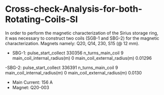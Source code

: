 # Cross-check-Analysis-for-both-Rotating-Coils-SI
 In order to perform the magnetic characterization of the Sirius storage ring, it was necessary to construct two coils (SGB-1 and SBG-2) for the magnetic characterization. Magnets namely: Q20, Q14, 230, S15 (@ 12 mm).

- SBG-1:
 pulse_start_collect                330356 
 n_turns_main_coil                  9 
 main_coil_internal_radius(m)       0 
 main_coil_external_radius(m)       0.01296 

-SBG-2:
 pulse_start_collect                336391 
 n_turns_main_coil                  9 
 main_coil_internal_radius(m)       0 
 main_coil_external_radius(m)       0.0130 
 
 
- Main Current: 156 A 
- Magnet: Q20-003 

